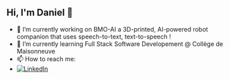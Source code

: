 ## Hi, I'm Daniel 👋

- 🔭 I’m currently working on BMO-AI a 3D-printed, AI-powered robot companion that uses speech-to-text, text-to-speech !
- 🌱 I’m currently learning Full Stack Software Developement @ Collège de Maisonneuve
- 📫 How to reach me:
- <a href="https://www.linkedin.com/in/daniel-to-"><img alt="LinkedIn" src="https://img.shields.io/badge/LinkedIn-0077B5?style=for-the-badge&logo=linkedin&logoColor=white"></a>
